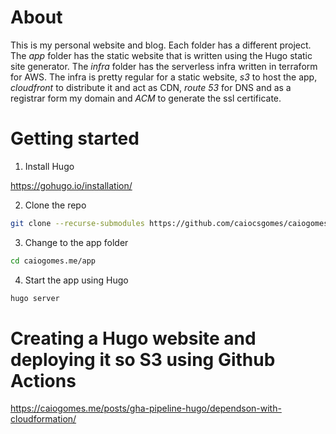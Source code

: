 
# About

This is my personal website and blog. Each folder has a different project. The *app* folder has the static website that is written using the Hugo static site generator. The *infra* folder has the serverless infra written in terraform for AWS. The infra is pretty regular for a static website, *s3* to host the app, *cloudfront* to distribute it and act as CDN, *route 53* for DNS and as a registrar form my domain and *ACM* to generate the ssl certificate. 


# Getting started

1. Install Hugo

https://gohugo.io/installation/

2. Clone the repo
```bash
git clone --recurse-submodules https://github.com/caiocsgomes/caiogomes.me.git
```

3. Change to the app folder

```bash
cd caiogomes.me/app
```

4. Start the app using Hugo

```bash
hugo server
```


# Creating a Hugo website and deploying it so S3 using Github Actions

https://caiogomes.me/posts/gha-pipeline-hugo/dependson-with-cloudformation/